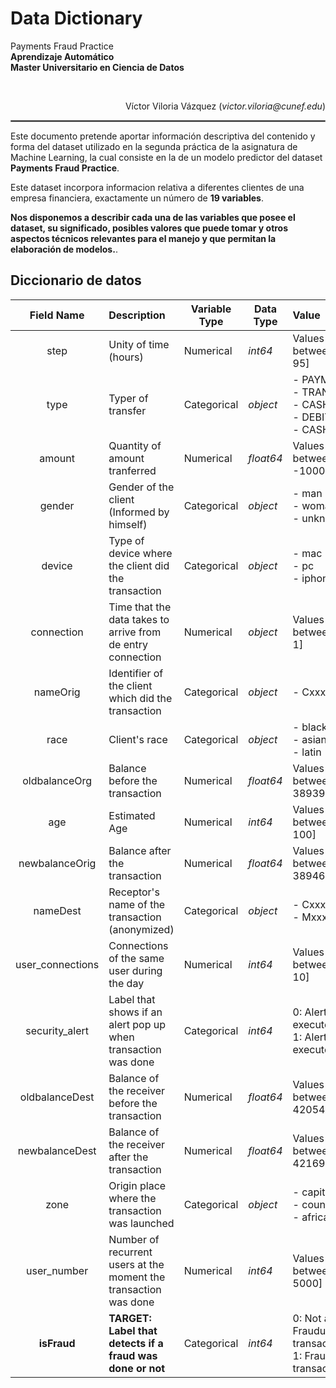 <h1>Data Dictionary</h1>

<p>Payments Fraud Practice<br />
<strong>Aprendizaje Autom&aacute;tico</strong><br />
<strong>Master Universitario en Ciencia de Datos</strong></p>

<p>&nbsp;</p>

<p style="text-align:right">V&iacute;ctor Viloria V&aacute;zquez (<em>victor.viloria@cunef.edu</em>)</p>

<hr style="border:1px solid gray">

Este documento pretende aportar información descriptiva del contenido y forma del dataset utilizado en la segunda práctica de la asignatura de Machine Learning, la cual consiste en la de un modelo predictor del  dataset **Payments Fraud Practice**.

Este dataset incorpora informacion relativa a diferentes clientes de una empresa financiera, exactamente un número de **19 variables**.

**Nos disponemos a describir cada una de las variables que posee el dataset, su
significado, posibles valores que puede tomar y otros aspectos técnicos relevantes para el
manejo y que permitan la elaboración de modelos.**.

## Diccionario de datos

| **Field Name** 	| **Description** 	| **Variable Type** 	| **Data Type** 	| **Value** 	|
|:---:|:---	|---	|---	|:---	|
| step 	| Unity of time (hours) 	| Numerical 	| _int64_ 	| Values between [1 – 95] 	|
| type 	| Typer of transfer 	| Categorical 	| _object_ 	| - PAYMENT<br>- TRANSFER<br>- CASH_OUT<br>- DEBIT<br>- CASH_IN 	|
| amount 	| Quantity of amount tranferred 	| Numerical 	| _float64_ 	| Values between [0.1 -10000000] 	|
| gender 	| Gender of the client (Informed by himself) 	| Categorical 	| _object_ 	| - man<br>- woman<br>- unknow 	|
| device 	| Type of device where the client did the transaction 	| Categorical 	| _object_ 	| - mac<br>- pc<br>- iphone 	|
| connection 	| Time that the data takes to arrive from de entry connection 	| Numerical 	| _object_ 	| Values between [0 – 1] 	|
| nameOrig 	| Identifier of the client which did the transaction 	| Categorical 	| _object_ 	| - Cxxxxxxxxx 	|
| race 	| Client's race 	| Categorical 	| _object_ 	| - black<br>- asian<br>- latin 	|
| oldbalanceOrg 	| Balance before the transaction 	| Numerical 	| _float64_ 	| Values between [0 – 38939424.03] 	|
| age 	| Estimated Age 	| Numerical 	| _int64_ 	| Values between [5 – 100] 	|
| newbalanceOrig 	| Balance after the transaction 	| Numerical 	| _float64_ 	| Values between [0 –38946233.02] 	|
| nameDest 	| Receptor's name of the transaction (anonymized) 	| Categorical 	| _object_ 	| - Cxxxxxxxxx<br>- Mxxxxxxxxx 	|
| user_connections 	| Connections of the same user during the day 	| Numerical 	| _int64_ 	| Values between [1 – 10] 	|
| security_alert 	| Label that shows if an alert pop up when transaction was done 	| Categorical 	| _int64_ 	| 0: Alert wasn't executed<br> 1: Alert was executed	|
| oldbalanceDest 	| Balance of the receiver before the transaction 	| Numerical 	| _float64_ 	| Values between [0 – 42054659.73] 	|
| newbalanceDest 	| Balance of the receiver after the transaction 	| Numerical 	| _float64_ 	| Values between [0 –42169156.09] 	|
| zone 	| Origin place where the transaction was launched 	| Categorical 	| _object_ 	| - capital<br>- country<br>- africa 	|
| user_number 	| Number of recurrent users at the moment the transaction was done 	| Numerical 	| _int64_ 	| Values between [59 – 5000] 	|
| **isFraud** 	| **TARGET: Label that detects if a fraud was done or not** 	| Categorical 	| _int64_ 	| 0: Not a Fraudulent transaction<br>1: Fraudulent transacion 	|
